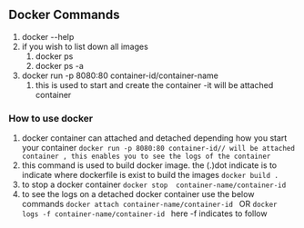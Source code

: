 ## Docker Commands
1. docker --help
2. if you wish to list down all images
   1. docker ps
   2. docker ps -a
3. docker run -p 8080:80 container-id/container-name
   1. this is used to start and create the container -it will be attached container 

### How to use docker
1. docker container can attached and detached depending how you start your container
   ```docker run -p 8080:80 container-id// will be attached container , this enables you to see the logs of the container```
2. this command is used to build docker image. the (.)dot indicate is to indicate where dockerfile is exist to build the images
   ``` docker build . ```
3. to stop a docker container
   ```docker stop  container-name/container-id```
4. to see the logs on a detached docker container use the below commands
   ```docker attach container-name/container-id ```
               OR
   ```docker logs -f container-name/container-id ``` 
   here -f indicates to follow